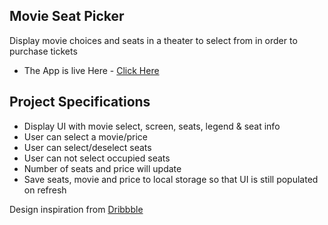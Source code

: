 ## Movie Seat Picker

Display movie choices and seats in a theater to select from in order to purchase tickets
- The App is live Here - [Click Here](https://movie-seat-picker-q7fbog8zo-itsroy69.vercel.app/)

## Project Specifications

- Display UI with movie select, screen, seats, legend & seat info
- User can select a movie/price
- User can select/deselect seats
- User can not select occupied seats
- Number of seats and price will update
- Save seats, movie and price to local storage so that UI is still populated on refresh

Design inspiration from [Dribbble](https://dribbble.com/shots/3628370-Movie-Seat-Booking)

